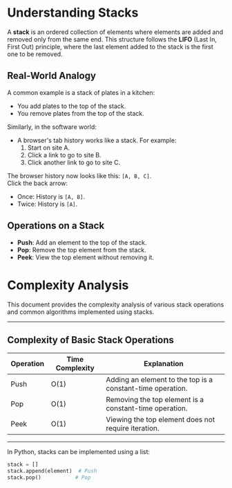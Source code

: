 # Understanding Stacks

A **stack** is an ordered collection of elements where elements are added and removed only from the same end. This structure follows the **LIFO** (Last In, First Out) principle, where the last element added to the stack is the first one to be removed. 

## Real-World Analogy

A common example is a stack of plates in a kitchen:
- You add plates to the top of the stack.
- You remove plates from the top of the stack.

Similarly, in the software world:
- A browser's tab history works like a stack. For example:
  1. Start on site A.
  2. Click a link to go to site B.
  3. Click another link to go to site C.

The browser history now looks like this: `[A, B, C]`.  
Click the back arrow:
- Once: History is `[A, B]`.
- Twice: History is `[A]`.

## Operations on a Stack

- **Push**: Add an element to the top of the stack.
- **Pop**: Remove the top element from the stack.
- **Peek**: View the top element without removing it.

# Complexity Analysis

This document provides the complexity analysis of various stack operations and common algorithms implemented using stacks.

---

## Complexity of Basic Stack Operations

| Operation | Time Complexity | Explanation |
|-----------|------------------|-------------|
| Push      | O(1)             | Adding an element to the top is a constant-time operation. |
| Pop       | O(1)             | Removing the top element is a constant-time operation. |
| Peek      | O(1)             | Viewing the top element does not require iteration. |

---

In Python, stacks can be implemented using a list:
```python
stack = []
stack.append(element)  # Push
stack.pop()           # Pop
